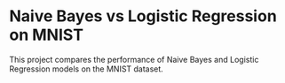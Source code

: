 # Naive Bayes vs Logistic Regression on MNIST

This project compares the performance of Naive Bayes and Logistic Regression models on the MNIST dataset.
